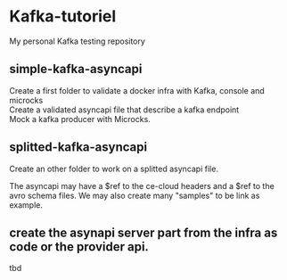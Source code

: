 # Kafka-tutoriel
My personal Kafka testing repository  

## simple-kafka-asyncapi

Create a first folder to validate a docker infra with Kafka, console and microcks  
Create a validated asyncapi file that describe a kafka endpoint  
Mock a kafka producer with Microcks.  

## splitted-kafka-asyncapi

Create an other folder to work on a splitted asyncapi file.

The asyncapi may have a $ref to the ce-cloud headers and a $ref to the avro schema files.
We may also create many "samples" to be link as example.

## create the asynapi server part from the infra as code or the provider api.
tbd

